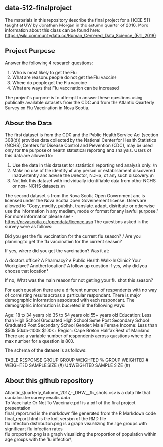 ## data-512-finalproject  
The materials in this repository describe the final project for a HCDE 511 taught at UW by Jonathan Morgan in the autumn quarter of 2018. More information about this class can be found here: https://wiki.communitydata.cc/Human_Centered_Data_Science_(Fall_2018) 

## Project Purpose
Answer the following 4 research questions:
1. Who is most likely to get the Flu
2. What are reasons people do not get the Flu vaccine
3. Where do people get the Flu vaccine
4. What are ways that Flu vaccination can be increased 
  
The project's purpose is to attempt to answer these questions using publically available datasets from the CDC and from the Atlantic Quarterly Survey on Flu Vaccination in Nova Scotia.

## About the Data  
The first dataset is from the CDC and the Public Health Service Act (section 308(d)) provides data collected by the National Center for Health Statistics (NCHS), Centers for Disease Control and Prevention (CDC), may be used only for the purpose of health statistical reporting and analysis. Users of this data are allowed to: 
1. Use the data in this dataset for statistical reporting and analysis only. \n
2. Make no use of the identity of any person or establishment discovered inadvertently and advise the Director, NCHS, of any such discovery.\n
3. Not link this dataset with individually identifiable data from other NCHS or non- NCHS datasets.\n

The second dataset is from the Nova Scotia Open Government and is licensed under the Nova Scotia Open Governement license. Users are allowed to "Copy, modify, publish, translate, adapt, distribute or otherwise use the Information in any medium, mode or format for any lawful purpose."
For more information please see - https://novascotia.ca/opendata/licence.asp
The questions asked in the survey were as follows:

Did you get the flu vaccination for the current flu season? / Are you planning to get the flu vaccination for the current season?

If yes, where did you get the vaccination? Was it at:

A doctors office?
A Pharmacy?
A Public Health Walk-In Clinic?
Your Workplace?
Another location?
A follow up question if yes, why did you choose that location?

If no, What was the main reason for not getting your flu shot this season?

For each question there are a different number of respondents with no way of correlating results across a particular respondant. There is major demographic information associated with each respondant. The demographic information is bucketed in the following ways:

Age:
18 to 34 years old
35 to 54 years old
55+ years old
Education:
Less than High School
Graduated High School
Some Post Secondary School
Graduated Post Secondary School
Gender:
Male
Female
Income:
Less than $50k
$50k to <$100k
$100k+
Region:
Cape Breton
Halifax
Rest of Mainland
There are a variable number of respondents across questions where the max number for a question is 800.

The schema of the dataset is as follows:

TABLE
RESPONSE
GROUP
GROUP WEIGHTED %
GROUP WEIGHTED #
WEIGHTED SAMPLE SIZE (#)
UNWEIGHTED SAMPLE SIZE (#)

## About this github repository
Atlantic_Quarterly_Autumn_2017_-_DHW__flu_shots.csv is a data file that contains the survey results data\
To Vaccinate Or Not To Vaccinate.pdf is a pdf of the final project presentation\
final_report.md is the markdown file generated from the R Markdown code\
final_report.html is the knit version of the RMD file\
flu infection distribution.png is a graph visualizing the age groups with significant flu infection rates\
flu proportion.png is a graph visualizing the proportion of population within age groups with the flu infection\